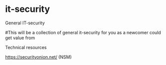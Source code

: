 # it-security
General IT-security

#This will be a collection of general it-security for you as a newcomer could get value from

Technical resources

https://securityonion.net/ (NSM)
